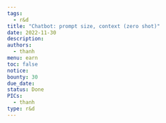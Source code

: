 ```yaml
---
tags:
  - r&d
title: "Chatbot: prompt size, context (zero shot)"
date: 2022-11-30
description:
authors:
  - thanh
menu: earn
toc: false
notice:
bounty: 30
due_date:
status: Done
PICs:
  - thanh
type: r&d
---
```

